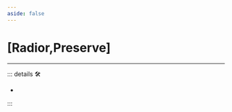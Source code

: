 ```yaml
---
aside: false
---
```

# <py>[<labor>Radior</labor>,<motor>Preserve</motor>]</py>

---

<!-- =================================================== -->
<!-- =================================================== -->
<!-- =================================================== -->
<!-- =================================================== -->
<!-- =================================================== -->
::: details 🛠

-

:::
